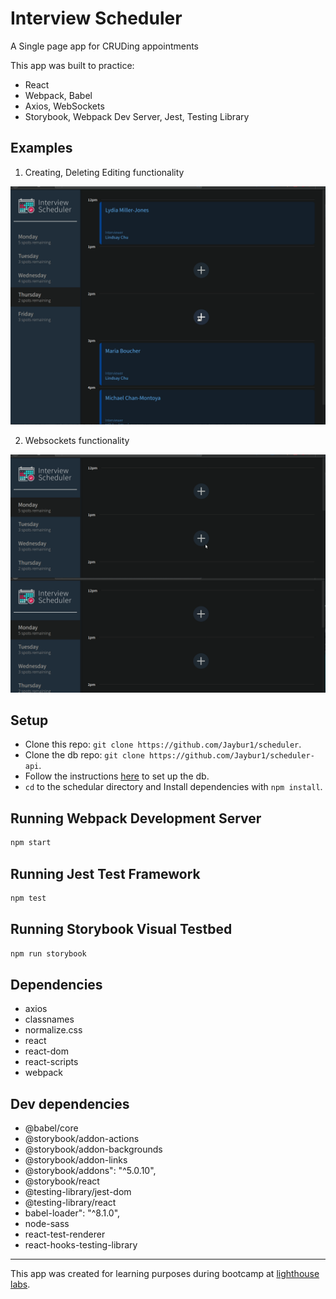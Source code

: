 # Interview Scheduler
A Single page app for CRUDing appointments

This app was built to practice:
* React
* Webpack, Babel
* Axios, WebSockets
* Storybook, Webpack Dev Server, Jest, Testing Library
## Examples 

1. Creating, Deleting Editing functionality

!["CRUD demo"](/docs/creating&deleting.gif)

2. Websockets functionality

!["websockets demo"](/docs/websocketsDemo.gif)

## Setup
* Clone this repo: `git clone https://github.com/Jaybur1/scheduler`.
* Clone the db repo: `git clone https://github.com/Jaybur1/scheduler-api`.
* Follow the instructions [here](https://github.com/Jaybur1/scheduler-api) to set up the db.
* `cd` to the schedular directory and Install dependencies with `npm install`.

## Running Webpack Development Server

```sh
npm start
```

## Running Jest Test Framework

```sh
npm test
```

## Running Storybook Visual Testbed

```sh
npm run storybook
```
## Dependencies

- axios
- classnames
- normalize.css
- react
- react-dom
- react-scripts
- webpack
## Dev dependencies
  *  @babel/core
  *  @storybook/addon-actions
  *  @storybook/addon-backgrounds
  *  @storybook/addon-links
  *  @storybook/addons": "^5.0.10",
  *  @storybook/react
  *  @testing-library/jest-dom
  *  @testing-library/react
  *  babel-loader": "^8.1.0",
  *  node-sass
  *  react-test-renderer
  *  react-hooks-testing-library
*****

  This app was created for learning purposes during bootcamp at [lighthouse labs](http://lighthouselabs.ca).